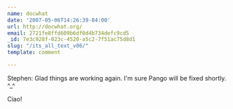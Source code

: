 ```yaml
---
name: docwhat
date: '2007-05-06T14:26:39-04:00'
url: http://docwhat.org/
email: 2721fe8ffd609b6df0d4b734defc9cd5
_id: 7e3c928f-023c-4520-a5c2-7f51ac75d8d1
slug: "/its_all_text_v06/"
template: comment

---
```


Stephen:
  Glad things are working again.  I'm sure Pango will be fixed shortly. ^_^

Ciao!
